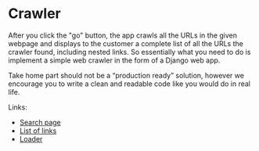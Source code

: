 # Crawler

After you click the "go" button, the app crawls all the URLs in the given webpage and displays to the customer 
a complete list of all the URLs the crawler found, including nested links. So essentially what you need to do is 
implement a simple web crawler in the form of a Django web app.

Take home part should not be a “production ready” solution, however we encourage you to write a clean and readable 
code like you would do in real life.

Links:
- [Search page](https://codepen.io/thebabydino/pen/PBXRRm)
- [List of links](https://codepen.io/equinusocio/pen/OqpBKJ)
- [Loader](https://codepen.io/kumarsidharth/pen/VBBbJW)
